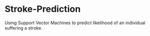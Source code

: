 # Stroke-Prediction
Using Support Vector Machines to predict likelihood of an individual suffering a stroke.
